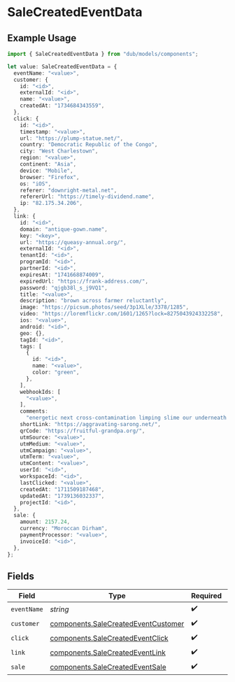 # SaleCreatedEventData

## Example Usage

```typescript
import { SaleCreatedEventData } from "dub/models/components";

let value: SaleCreatedEventData = {
  eventName: "<value>",
  customer: {
    id: "<id>",
    externalId: "<id>",
    name: "<value>",
    createdAt: "1734684343559",
  },
  click: {
    id: "<id>",
    timestamp: "<value>",
    url: "https://plump-statue.net/",
    country: "Democratic Republic of the Congo",
    city: "West Charlestown",
    region: "<value>",
    continent: "Asia",
    device: "Mobile",
    browser: "Firefox",
    os: "iOS",
    referer: "downright-metal.net",
    refererUrl: "https://timely-dividend.name",
    ip: "82.175.34.206",
  },
  link: {
    id: "<id>",
    domain: "antique-gown.name",
    key: "<key>",
    url: "https://queasy-annual.org/",
    externalId: "<id>",
    tenantId: "<id>",
    programId: "<id>",
    partnerId: "<id>",
    expiresAt: "1741668874009",
    expiredUrl: "https://frank-address.com/",
    password: "qjgb38l_s_j9VQ1",
    title: "<value>",
    description: "brown across farmer reluctantly",
    image: "https://picsum.photos/seed/3p1XLle/3378/1285",
    video: "https://loremflickr.com/1601/1265?lock=8275043924332258",
    ios: "<value>",
    android: "<id>",
    geo: {},
    tagId: "<id>",
    tags: [
      {
        id: "<id>",
        name: "<value>",
        color: "green",
      },
    ],
    webhookIds: [
      "<value>",
    ],
    comments:
      "energetic next cross-contamination limping slime our underneath bobble once store debit heartache astride omelet um anti",
    shortLink: "https://aggravating-sarong.net/",
    qrCode: "https://fruitful-grandpa.org/",
    utmSource: "<value>",
    utmMedium: "<value>",
    utmCampaign: "<value>",
    utmTerm: "<value>",
    utmContent: "<value>",
    userId: "<id>",
    workspaceId: "<id>",
    lastClicked: "<value>",
    createdAt: "1711509187468",
    updatedAt: "1739136032337",
    projectId: "<id>",
  },
  sale: {
    amount: 2157.24,
    currency: "Moroccan Dirham",
    paymentProcessor: "<value>",
    invoiceId: "<id>",
  },
};
```

## Fields

| Field                                                                                      | Type                                                                                       | Required                                                                                   | Description                                                                                |
| ------------------------------------------------------------------------------------------ | ------------------------------------------------------------------------------------------ | ------------------------------------------------------------------------------------------ | ------------------------------------------------------------------------------------------ |
| `eventName`                                                                                | *string*                                                                                   | :heavy_check_mark:                                                                         | N/A                                                                                        |
| `customer`                                                                                 | [components.SaleCreatedEventCustomer](../../models/components/salecreatedeventcustomer.md) | :heavy_check_mark:                                                                         | N/A                                                                                        |
| `click`                                                                                    | [components.SaleCreatedEventClick](../../models/components/salecreatedeventclick.md)       | :heavy_check_mark:                                                                         | N/A                                                                                        |
| `link`                                                                                     | [components.SaleCreatedEventLink](../../models/components/salecreatedeventlink.md)         | :heavy_check_mark:                                                                         | N/A                                                                                        |
| `sale`                                                                                     | [components.SaleCreatedEventSale](../../models/components/salecreatedeventsale.md)         | :heavy_check_mark:                                                                         | N/A                                                                                        |